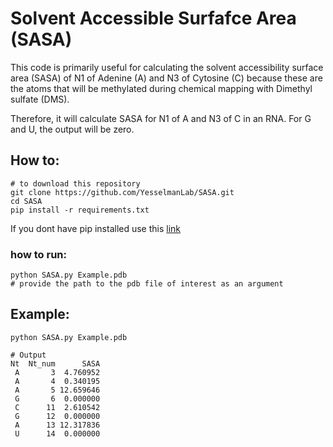 # Solvent Accessible Surfafce Area (SASA)

This code is primarily useful for calculating the solvent accessibility surface area (SASA) of N1 of Adenine (A) and N3 of Cytosine (C) because these are the atoms that will be methylated during chemical mapping with Dimethyl sulfate (DMS). 

Therefore, it will calculate SASA for N1 of A and N3 of C in an RNA. For G and U, the output will be zero.

## How to:
```shell
# to download this repository
git clone https://github.com/YesselmanLab/SASA.git
cd SASA
pip install -r requirements.txt
```
If you dont have pip installed use this [link](https://pip.pypa.io/en/stable/installation/)

### how to run:
```shell
python SASA.py Example.pdb
# provide the path to the pdb file of interest as an argument
```

## Example:
```shell
python SASA.py Example.pdb

# Output
Nt  Nt_num      SASA
 A       3  4.760952
 A       4  0.340195
 A       5 12.659646
 G       6  0.000000
 C      11  2.610542
 G      12  0.000000
 A      13 12.317836
 U      14  0.000000
```

